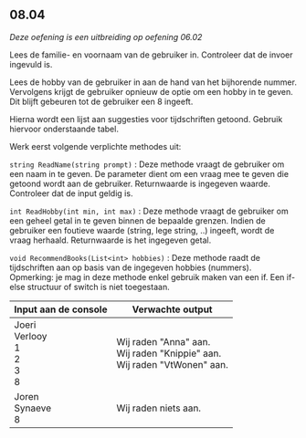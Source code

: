 ## 08.04
*Deze oefening is een uitbreiding op oefening 06.02*

Lees de familie- en voornaam van de gebruiker in. Controleer dat de invoer ingevuld is.

Lees de hobby van de gebruiker in aan de hand van het bijhorende nummer. Vervolgens krijgt de gebruiker opnieuw de optie om een hobby in te geven. Dit blijft gebeuren tot de gebruiker een 8 ingeeft. 

Hierna wordt een lijst aan suggesties voor tijdschriften getoond. Gebruik hiervoor onderstaande tabel.

Werk eerst volgende verplichte methodes uit:

`string ReadName(string prompt)`
: Deze methode vraagt de gebruiker om een naam in te geven. De parameter dient om een vraag mee te geven die getoond wordt aan de gebruiker. Returnwaarde is ingegeven waarde. Controleer dat de input geldig is.

`int ReadHobby(int min, int max)`
: Deze methode vraagt de gebruiker om een geheel getal in te geven binnen de bepaalde grenzen. Indien de gebruiker een foutieve waarde (string, lege string, ..) ingeeft, wordt de vraag herhaald. Returnwaarde is het ingegeven getal.

`void RecommendBooks(List<int> hobbies)`
: Deze methode raadt de tijdschriften aan op basis van de ingegeven hobbies (nummers). Opmerking: je mag in deze methode enkel gebruik maken van een if. Een if-else structuur of switch is niet toegestaan.

| Input aan de console | Verwachte output |
|----------------------|------------------|
| Joeri<br>Verlooy<br>1<br>2<br>3<br>8 | Wij raden "Anna" aan.<br>Wij raden "Knippie" aan.<br>Wij raden "VtWonen" aan. |
| Joren<br>Synaeve<br>8 | Wij raden niets aan. |